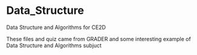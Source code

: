 # Data_Structure
Data Structure and Algorithms for CE2D

These files and quiz came from GRADER and some interesting example of Data Structure and Algorithms subjuct
